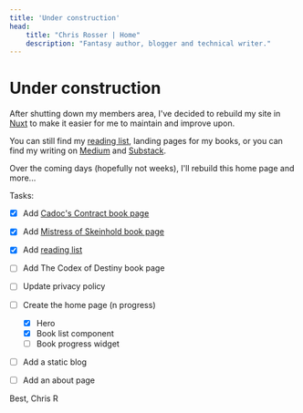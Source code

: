 ```yaml
---
title: 'Under construction'
head:
    title: "Chris Rosser | Home"
    description: "Fantasy author, blogger and technical writer."
---
```


# Under construction

After shutting down my members area, I've decided to rebuild my site in [Nuxt](https://nuxt.com) to make it easier for me to maintain and improve upon.

You can still find my [reading list](/reading), landing pages for my books, or you can find my writing on [Medium](https://medium.com/@chrisrosser) and [Substack](https://chrisrosser.substack.com/).

Over the coming days (hopefully not weeks), I'll rebuild this home page and more...

Tasks:

- [x] Add [Cadoc's Contract book page](/books/cadocs-contract)
- [x] Add [Mistress of Skeinhold book page](/books/mistress-of-skeinhold)
- [x] Add [reading list](/reading)
- [ ] Add The Codex of Destiny book page
- [ ] Update privacy policy
- [ ] Create the home page (n progress)

    - [x] Hero
    - [x] Book list component
    - [ ] Book progress widget

- [ ] Add a static blog
- [ ] Add an about page


Best,
Chris R
